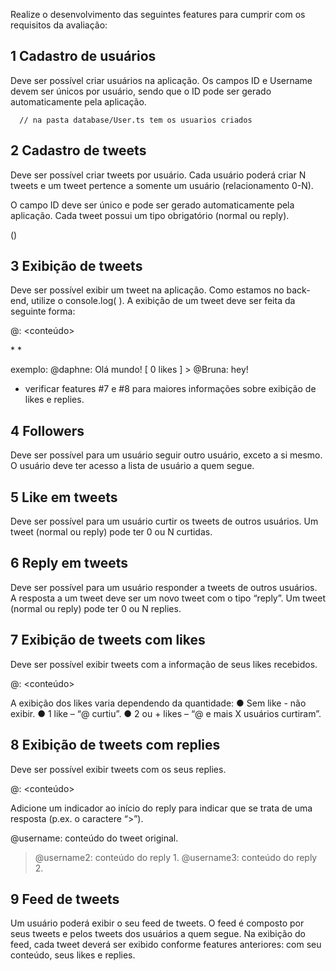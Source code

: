 Realize o desenvolvimento das seguintes features para cumprir com os
requisitos da avaliação:

## 1 Cadastro de usuários
Deve ser possível criar usuários na aplicação.
Os campos ID e Username devem ser únicos por
usuário, sendo que o ID pode ser gerado
automaticamente pela aplicação.

      // na pasta database/User.ts tem os usuarios criados 

## 2 Cadastro de tweets
Deve ser possível criar tweets por usuário. Cada
usuário poderá criar N tweets e um tweet pertence a
somente um usuário (relacionamento 0-N).

O campo ID deve ser único e pode ser gerado
automaticamente pela aplicação.
Cada tweet possui um tipo obrigatório (normal ou
reply).

()

## 3 Exibição de tweets
Deve ser possível exibir um tweet na aplicação. Como
estamos no back-end, utilize o console.log( ).
A exibição de um tweet deve ser feita da seguinte
forma:

@<username>: <conteúdo>

<likes> *
<replies> *

exemplo: 
 @daphne: Olá mundo!
  [ 0 likes ] 
    > @Bruna: hey!
    
* verificar features #7 e #8 para maiores
informações sobre exibição de likes e replies.

## 4 Followers

Deve ser possível para um usuário seguir outro
usuário, exceto a si mesmo.
O usuário deve ter acesso a lista de usuário a quem
segue.

## 5 Like em tweets  

Deve ser possível para um usuário curtir os tweets de
outros usuários.
Um tweet (normal ou reply) pode ter 0 ou N curtidas.

## 6 Reply em tweets

Deve ser possível para um usuário responder a tweets
de outros usuários.
A resposta a um tweet deve ser um novo tweet com o
tipo “reply”.
Um tweet (normal ou reply) pode ter 0 ou N replies.

## 7 Exibição de tweets com likes

Deve ser possível exibir tweets com a informação de
seus likes recebidos.

@<username>: <conteúdo>

<likes>

A exibição dos likes varia dependendo da quantidade:
● Sem like - não exibir.
● 1 like – “@<username> curtiu”.
● 2 ou + likes – “@<username1> e mais X
usuários curtiram”.

## 8 Exibição de tweets com replies

Deve ser possível exibir tweets com os seus replies.

@<username>: <conteúdo>

<replies>

Adicione um indicador ao início do reply para indicar
que se trata de uma resposta (p.ex. o caractere “>”).

@username: conteúdo do tweet original.
> @username2: conteúdo do reply 1.
> @username3: conteúdo do reply 2.

## 9 Feed de tweets

Um usuário poderá exibir o seu feed de tweets. O feed
é composto por seus tweets e pelos tweets dos
usuários a quem segue.
Na exibição do feed, cada tweet deverá ser exibido
conforme features anteriores: com seu conteúdo, seus
likes e replies.